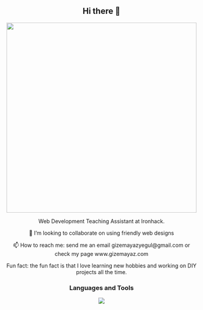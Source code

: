 
<div id="header" align="center">
  <h2>Hi there 👋</h2>
<img src="https://github.com/gizemayegul/gizemayegul/blob/main/gizmo.gif" width="500" height="500" />

</div>


<div align="center">

  <p> Web Development Teaching Assistant at Ironhack.</p>
  <p> 👯 I’m looking to collaborate on using friendly web designs</p>
  <p> 📫 How to reach me: send me an email gizemayazyegul@gmail.com or check my page www.gizemayaz.com </p>
  <p> Fun fact: the fun fact is that I love learning new hobbies and working on DIY projects all the time.</p>

  <div id="badges">
<!--   <a href="https://www.linkedin.com/in/gayazyegul/">
    <img src="https://img.shields.io/badge/LinkedIn-blue?style=for-the-badge&logo=linkedin&logoColor=white" alt="LinkedIn Badge"/>
  </a> -->
</div>
</div>



</div>



<div align="center">
  <h3>Languages and Tools</h3>
  <img src="https://skillicons.dev/icons?i=js,html,css,react,bootstrap,express,git,github,mongodb,nodejs,typescript,vite,vscode,"/>
</div>



